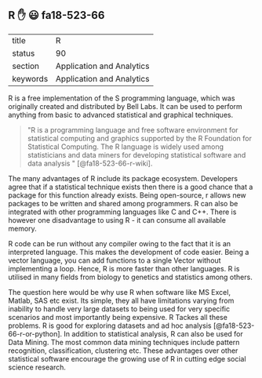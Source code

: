 ## R  :hand: :smiley: fa18-523-66


|          |                           |
| -------- | ------------------------- |
| title    | R                         | 
| status   | 90                        |
| section  | Application and Analytics |
| keywords | Application and Analytics |



R is a free implementation of the S programming language, which was originally created and distributed by Bell Labs. It can be used to 
perform anything from basic to advanced statistical and graphical techniques. 

> "R is a programming language and free software environment for statistical computing and graphics supported by the R Foundation for 
>  Statistical Computing. The R language is widely used among statisticians and data miners for developing statistical software and data 
>  analysis " [@fa18-523-66-r-wiki].

The many advantages of R include its package ecosystem. Developers agree that if a statistical technique exists then there is a good 
chance that a package for this function already exists. Being open-source, r allows new packages to be written and shared among 
programmers. R can also be integrated with other programming languages like C and C++. There is however one disadvantage to using R - 
it can consume all available memory.

R code can be run without any compiler owing to the fact that it is an interpreted language. This makes the development of code easier.
Being a vector language, you can add functions to a single Vector without implementing a loop. Hence, R is more faster than other
languages. R is utilised in many fields from biology to genetics and statistics among others.

The question here would be why use R when software like MS Excel, Matlab, SAS etc exist. Its simple, they all have limitations varying 
from inability to handle very large datasets to being used for very specific scenarios and most importantly being expensive. 
R Tackes all these problems. R is good for exploring datasets and ad hoc analysis [@fa18-523-66-r-or-python]. In addition to
statistical analysis, R can also be used for Data Mining. The most common data mining techniques include pattern recognition,
classification, clustering etc. These advantages over other statistical software encourage the growing use of R in cutting edge
social science research.
